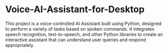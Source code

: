 # Voice-AI-Assistant-for-Desktop
This project is a voice-controlled AI Assistant built using Python, designed to perform a variety of tasks based on spoken commands. It integrates speech recognition, text-to-speech, and other Python libraries to create an interactive assistant that can understand user queries and respond appropriately.
